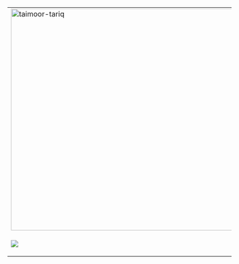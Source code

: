 <a href="#">
    <table width="100%">
        <tr>
            <td width="50%">
                <img src="https://metrics.lecoq.io/lolpowerluke" alt="taimoor-tariq" width="500px" />
            </td>
            <td width="50%">
                <img src="https://github-readme-stats.vercel.app/api?username=lolpowerluke&show_icons=true&count_private=true&title_color=4f8cc9&text_color=9f9f9f&icon_color=4f8cc9&bg_color=151515&border_color=696868" height="180" width="500">
    <img src="https://github-readme-stats.vercel.app/api/top-langs/?username=lolpowerluke&layout=compact&title_color=4f8cc9&text_color=9f9f9f&icon_color=4f8cc9&bg_color=151515&border_color=696868" height="180" width="500">
            </td>
            </td>
        </tr>
        <tr>
            <td>
                <img src="http://github-readme-streak-stats.herokuapp.com/?user=lolpowerluke&theme=dark&hide_border=false" href="https://github.com/lolpowerluke"/>
            </td>
            <td>
                <p style="display: flex; justify-content: center;">
                <img src="https://github-profile-trophy.vercel.app/?username=lolpowerluke&theme=onedark&row=2&column=3" href="https://github.com/lolpowerluke"/>
                </p>
            </td>
        </tr>
    </table>
 </a>
